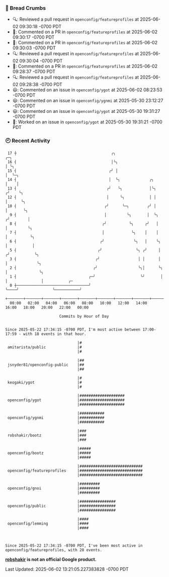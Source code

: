 ### 🍞 Bread Crumbs

 * 🔍: Reviewed a pull request in  `openconfig/featureprofiles` at 2025-06-02 09:30:18 -0700 PDT
 * 💬: Commented on a PR in  `openconfig/featureprofiles` at 2025-06-02 09:30:17 -0700 PDT
 * 💬: Commented on a PR in  `openconfig/featureprofiles` at 2025-06-02 09:30:03 -0700 PDT
 * 🔍: Reviewed a pull request in  `openconfig/featureprofiles` at 2025-06-02 09:30:04 -0700 PDT
 * 💬: Commented on a PR in  `openconfig/featureprofiles` at 2025-06-02 09:28:37 -0700 PDT
 * 🔍: Reviewed a pull request in  `openconfig/featureprofiles` at 2025-06-02 09:28:38 -0700 PDT
 * 😃: Commented on an issue in `openconfig/ygot` at 2025-06-02 08:23:53 -0700 PDT
 * 😃: Commented on an issue in `openconfig/ygnmi` at 2025-05-30 23:12:27 -0700 PDT
 * 😃: Commented on an issue in `openconfig/ygot` at 2025-05-30 19:31:27 -0700 PDT
 * 👀: Worked on an issue in `openconfig/ygot` at 2025-05-30 19:31:21 -0700 PDT

### 🕘 Recent Activity
```
 17 ┼                                          ╭╮                            ╭─╮
 16 ┤                                          │╰╮                           │ ╰╮
 15 ┤                                         ╭╯ │                           │  ╰─╮
 14 ┤                                         │  ╰╮             ╭╮           │    │
 13 ┤                                        ╭╯   ╰╮            │╰╮         ╭╯    ╰╮
 12 ┤                                        │     ╰╮           │ │         │      ╰╮
 10 ┤                                       ╭╯      ╰─╮        ╭╯ │         │       ╰╮
  9 ┤                                       │         ╰╮       │  ╰╮       ╭╯        │
  8 ┤                                      ╭╯          ╰╮     ╭╯   │       │         ╰╮
  7 ┤                                      │            ╰╮    │    │       │          ╰╮
  6 ┤                                     ╭╯             ╰╮   │    ╰╮      │           │
  5 ┤                                    ╭╯               ╰╮ ╭╯     │     ╭╯           ╰╮
  3 ┤                                   ╭╯                 │ │      │     │             ╰╮
  2 ┤                                  ╭╯                  ╰╮│      ╰╮    │              ╰╮
  1 ┤                                ╭─╯                    ╰╯       │    │               │           ╭─
  0 ┼────────────────────────────────╯                               ╰────╯               ╰───────────╯
    +───────+───────+───────+───────+───────+───────+───────+───────+───────+───────+───────+───────+────
  00:00   02:00   04:00   06:00   08:00   10:00   12:00   14:00   16:00   18:00   20:00   22:00   00:00   

						Commits by Hour of Day


Since 2025-05-22 17:34:15 -0700 PDT, I'm most active between 17:00-17:59 - with 18 events in that hour.

```



```
                                |#
 amitarista/public              |#
                                |#

                                |##
 jsnyder81/openconfig-public    |##
                                |##

                                |#
 keogaki/ygot                   |#
                                |#

                                |####################
 openconfig/ygot                |####################
                                |####################

                                |###########
 openconfig/ygnmi               |###########
                                |###########

                                |###
 robshakir/bootz                |###
                                |###

                                |#####
 openconfig/bootz               |#####
                                |#####

                                |############################
 openconfig/featureprofiles     |############################
                                |############################

                                |#########
 openconfig/gnoi                |#########
                                |#########

                                |################
 openconfig/public              |################
                                |################

                                |####
 openconfig/lemming             |####
                                |####



Since 2025-05-22 17:34:15 -0700 PDT, I've been most active in openconfig/featureprofiles, with 28 events.

```
**[robshakir](mailto:robjs@google.com) is not an official Google product.**  


Last Updated: 2025-06-02 13:21:05.227383828 -0700 PDT
